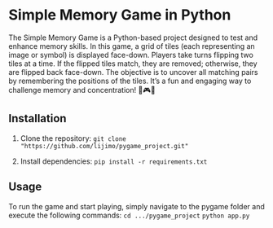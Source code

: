 # Simple Memory Game in Python

The Simple Memory Game is a Python-based project designed to test and enhance memory skills. In this game, a grid of tiles (each representing an image or symbol) is displayed face-down. Players take turns flipping two tiles at a time. If the flipped tiles match, they are removed; otherwise, they are flipped back face-down. The objective is to uncover all matching pairs by remembering the positions of the tiles. It’s a fun and engaging way to challenge memory and concentration! 🧠🎮🐍

## Installation
1. Clone the repository:
   `git clone "https://github.com/lijimo/pygame_project.git"`

2. Install dependencies:
`pip install -r requirements.txt`

## Usage
To run the game and start playing, simply navigate to the pygame folder and execute the following commands:
`cd .../pygame_project`
`python app.py`

